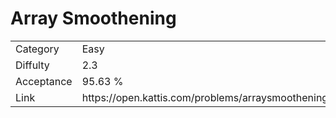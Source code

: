 # Array Smoothening

<table>
    <tr>
        <td>Category</td>
        <td>Easy</td>
    </tr>
    <tr>
        <td>Diffulty</td>
        <td>2.3</td>
    </tr>
    <tr>
        <td>Acceptance</td>
        <td>95.63 %</td>
    </tr>
    <tr>
        <td>Link</td>
        <td>https://open.kattis.com/problems/arraysmoothening</td>
    </tr>
</table>